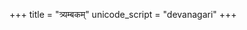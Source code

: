 +++
title = "त्र्यम्बकम्"
unicode_script = "devanagari"
+++

<div class="js_include" url="/vedAH/Rk/shAkalam/saMhitA/prAchInA_prastutiH/07/aMshAHtryambakam.md"  newLevelForH1="2" includeTitle="true"> </div>  

